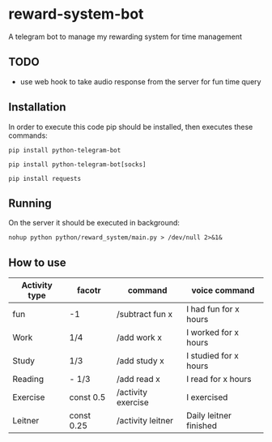# reward-system-bot
A telegram bot to manage my rewarding system for time management

TODO
------
- use web hook to take audio response from the server for fun time query

Installation
---------------------
In order to execute this code pip should be installed, then executes these commands:

```shell
pip install python-telegram-bot

pip install python-telegram-bot[socks]

pip install requests
```
Running
-------------
On the server it should be executed in background:
      
```
nohup python python/reward_system/main.py > /dev/null 2>&1&
```

How to use
------------

| Activity type |  facotr |        command      |          voice command|
| --------------| --------| --------------------| -----------------------|
|fun            |-1       |      /subtract fun x|         I had fun for x hours| 
|Work           | 1/4     |        /add work x  |          I worked for x hours|
|Study          | 1/3     |        /add study x |           I studied for x hours|
|Reading        | - 1/3   |       /add read x   |       I read for x hours |
|Exercise       | const 0.5 |     /activity exercise |  I exercised |
|Leitner        | const 0.25 |   /activity leitner  |  Daily leitner finished |



